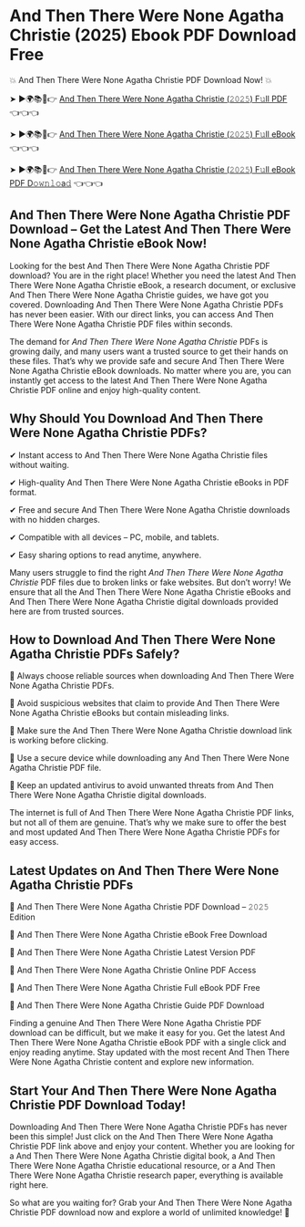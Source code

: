 # And Then There Were None Agatha Christie (2025) Ebook PDF Download Free

💥 And Then There Were None Agatha Christie PDF Download Now! 💥

➤ ►🌍📚📱👉 [And Then There Were None Agatha Christie (𝟸𝟶𝟸𝟻) F𝚞ll PDF](https://getpdf.xyz/and-then-there-were-none-agatha-christie) 👈👈👈


➤ ►🌍📚📱👉 [And Then There Were None Agatha Christie (𝟸𝟶𝟸𝟻) F𝚞ll eBook](https://getpdf.xyz/and-then-there-were-none-agatha-christie) 👈👈👈


➤ ►🌍📚📱👉 [And Then There Were None Agatha Christie (𝟸𝟶𝟸𝟻) F𝚞ll eBook PDF D𝚘𝚠𝚗𝚕𝚘a𝚍](https://getpdf.xyz/and-then-there-were-none-agatha-christie) 👈👈👈


## And Then There Were None Agatha Christie PDF Download – Get the Latest And Then There Were None Agatha Christie eBook Now!

Looking for the best And Then There Were None Agatha Christie PDF download? You are in the right place! Whether you need the latest And Then There Were None Agatha Christie eBook, a research document, or exclusive And Then There Were None Agatha Christie guides, we have got you covered. Downloading And Then There Were None Agatha Christie PDFs has never been easier. With our direct links, you can access And Then There Were None Agatha Christie PDF files within seconds.

The demand for *And Then There Were None Agatha Christie* PDFs is growing daily, and many users want a trusted source to get their hands on these files. That’s why we provide safe and secure And Then There Were None Agatha Christie eBook downloads. No matter where you are, you can instantly get access to the latest And Then There Were None Agatha Christie PDF online and enjoy high-quality content.

## Why Should You Download And Then There Were None Agatha Christie PDFs?

✔ Instant access to And Then There Were None Agatha Christie files without waiting.

✔ High-quality And Then There Were None Agatha Christie eBooks in PDF format.

✔ Free and secure And Then There Were None Agatha Christie downloads with no hidden charges.

✔ Compatible with all devices – PC, mobile, and tablets.

✔ Easy sharing options to read anytime, anywhere.

Many users struggle to find the right *And Then There Were None Agatha Christie* PDF files due to broken links or fake websites. But don’t worry! We ensure that all the And Then There Were None Agatha Christie eBooks and And Then There Were None Agatha Christie digital downloads provided here are from trusted sources.

## How to Download And Then There Were None Agatha Christie PDFs Safely?

📌 Always choose reliable sources when downloading And Then There Were None Agatha Christie PDFs.

📌 Avoid suspicious websites that claim to provide And Then There Were None Agatha Christie eBooks but contain misleading links.

📌 Make sure the And Then There Were None Agatha Christie download link is working before clicking.

📌 Use a secure device while downloading any And Then There Were None Agatha Christie PDF file.

📌 Keep an updated antivirus to avoid unwanted threats from And Then There Were None Agatha Christie digital downloads.

The internet is full of And Then There Were None Agatha Christie PDF links, but not all of them are genuine. That’s why we make sure to offer the best and most updated And Then There Were None Agatha Christie PDFs for easy access.

## Latest Updates on And Then There Were None Agatha Christie PDFs

🔹 And Then There Were None Agatha Christie PDF Download – 𝟸𝟶𝟸𝟻 Edition

🔹 And Then There Were None Agatha Christie eBook Free Download

🔹 And Then There Were None Agatha Christie Latest Version PDF

🔹 And Then There Were None Agatha Christie Online PDF Access

🔹 And Then There Were None Agatha Christie Full eBook PDF Free

🔹 And Then There Were None Agatha Christie Guide PDF Download

Finding a genuine And Then There Were None Agatha Christie PDF download can be difficult, but we make it easy for you. Get the latest And Then There Were None Agatha Christie eBook PDF with a single click and enjoy reading anytime. Stay updated with the most recent And Then There Were None Agatha Christie content and explore new information.

## Start Your And Then There Were None Agatha Christie PDF Download Today!

Downloading And Then There Were None Agatha Christie PDFs has never been this simple! Just click on the And Then There Were None Agatha Christie PDF link above and enjoy your content. Whether you are looking for a And Then There Were None Agatha Christie digital book, a And Then There Were None Agatha Christie educational resource, or a And Then There Were None Agatha Christie research paper, everything is available right here.

So what are you waiting for? Grab your And Then There Were None Agatha Christie PDF download now and explore a world of unlimited knowledge! 🚀